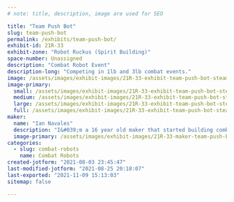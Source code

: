 ```yaml
---
# note: title, description, image are used for SEO

title: "Team Push Bot"
slug: team-push-bot
permalink: /exhibits/team-push-bot/
exhibit-id: 21R-33
exhibit-zone: "Robot Ruckus (Spirit Building)"
space-number: Unassigned
description: "Combat Robot Event"
description-long: "Competing in 1lb and 3lb combat events."
image: /assets/images/exhibit-images/21R-33-exhibit-team-push-bot-steam-roller-large.jpg
image-primary: 
  small: /assets/images/exhibit-images/21R-33-exhibit-team-push-bot-steam-roller-small.jpg
  medium: /assets/images/exhibit-images/21R-33-exhibit-team-push-bot-steam-roller-medium.jpg
  large: /assets/images/exhibit-images/21R-33-exhibit-team-push-bot-steam-roller-large.jpg
  full: /assets/images/exhibit-images/21R-33-exhibit-team-push-bot-steam-roller-full.jpg
maker: 
  name: "Ian Navales"
  description: "I&#039;m a 16 year old maker that started building combat robots about 3 years ago after attending a Maker faire. I also enjoy building racing drones but combat robotics is my favorite."
  image-primary: /assets/images/exhibit-images/21R-33-maker-team-push-bot-20180716-154704-medium.jpg
categories: 
  - slug: combat-robots
    name: Combat Robots
created-jotform: "2021-08-03 23:45:47"
last-modified-jotform: "2021-08-25 20:18:07"
last-exported: "2021-11-09 15:13:03"
sitemap: false

---
```

